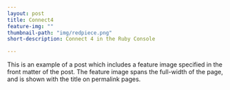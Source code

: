 ```yaml
---
layout: post
title: Connect4
feature-img: ""
thumbnail-path: "img/redpiece.png"
short-description: Connect 4 in the Ruby Console

---
```

This is an example of a post which includes a feature image specified in the front matter of the post. The feature image spans the full-width of the page, and is shown with the title on permalink pages.

